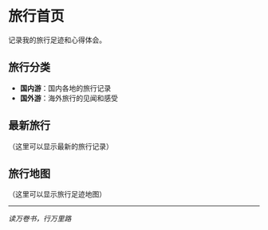 # 旅行首页

记录我的旅行足迹和心得体会。

## 旅行分类

- **国内游**：国内各地的旅行记录
- **国外游**：海外旅行的见闻和感受

## 最新旅行

（这里可以显示最新的旅行记录）

## 旅行地图

（这里可以显示旅行足迹地图）

---

*读万卷书，行万里路*